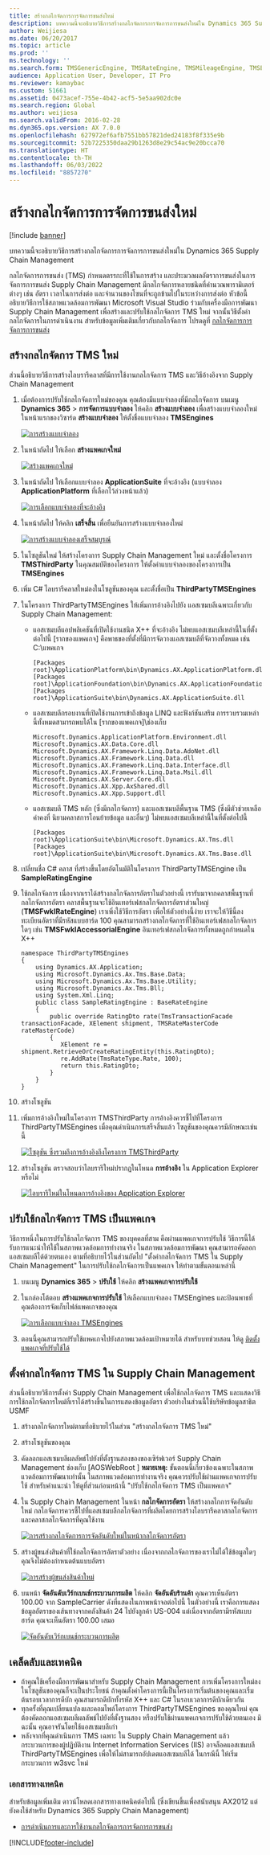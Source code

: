 ```yaml
---
title: สร้างกลไกจัดการการจัดการขนส่งใหม่
description: บทความนี้จะอธิบายวิธีการสร้างกลไกจัดการการจัดการการขนส่งใหม่ใน Dynamics 365 Supply Chain Management
author: Weijiesa
ms.date: 06/20/2017
ms.topic: article
ms.prod: ''
ms.technology: ''
ms.search.form: TMSGenericEngine, TMSRateEngine, TMSMileageEngine, TMSEngineParameters
audience: Application User, Developer, IT Pro
ms.reviewer: kamaybac
ms.custom: 51661
ms.assetid: 0473acef-755e-4b42-acf5-5e5aa902dc0e
ms.search.region: Global
ms.author: weijiesa
ms.search.validFrom: 2016-02-28
ms.dyn365.ops.version: AX 7.0.0
ms.openlocfilehash: 627972ef6afb7551bb57821ded24183f8f335e9b
ms.sourcegitcommit: 52b7225350daa29b1263d8e29c54ac9e20bcca70
ms.translationtype: HT
ms.contentlocale: th-TH
ms.lasthandoff: 06/03/2022
ms.locfileid: "8857270"
---
```

# <a name="create-a-new-transportation-management-engine"></a>สร้างกลไกจัดการการจัดการขนส่งใหม่

[!include [banner](../includes/banner.md)]

บทความนี้จะอธิบายวิธีการสร้างกลไกจัดการการจัดการการขนส่งใหม่ใน Dynamics 365 Supply Chain Management 

กลไกจัดการการขนส่ง (TMS) กำหนดตรรกะที่ใช้ในการสร้าง และประมวลผลอัตราการขนส่งในการจัดการการขนส่ง Supply Chain Management มีกลไกจัดการหลายชนิดที่คํานวณพารามิเตอร์ต่างๆ เช่น อัตรา เวลาในการส่งต่อ และจํานวนของโซนที่จะถูกข้ามไปในระหว่างการส่งต่อ หัวข้อนี้อธิบายวิธีการใช้สภาพแวดล้อมการพัฒนา Microsoft Visual Studio ร่วมกับเครื่องมือการพัฒนา Supply Chain Management เพื่อสร้างและปรับใช้กลไกจัดการ TMS ใหม่ จากนั้นวิธีตั้งค่ากลไกจัดการในการดําเนินงาน สำหรับข้อมูลเพิ่มเติมเกี่ยวกับกลไกจัดการ โปรดดูที่ [กลไกจัดการการจัดการการขนส่ง](transportation-management-engines.md)

## <a name="create-a-new-tms-engine"></a>สร้างกลไกจัดการ TMS ใหม่

ส่วนนี้อธิบายวิธีการสร้างไลบรารีคลาสที่มีการใช้งานกลไกจัดการ TMS และวิธีอ้างอิงจาก Supply Chain Management

1. เมื่อต้องการปรับใช้กลไกจัดการใหม่ของคุณ คุณต้องมีแบบจำลองที่มีกลไกจัดการ บนเมนู **Dynamics 365** &gt; **การจัดการแบบจำลอง** ให้คลิก **สร้างแบบจำลอง** เพื่อสร้างแบบจำลองใหม่ ในหน้าแรกของวิซาร์ด **สร้างแบบจำลอง** ให้ตั้งชื่อแบบจำลอง **TMSEngines** 

   [![การสร้างแบบจำลอง](./media/012.png)](./media/012.png)

2. ในหน้าถัดไป ให้เลือก **สร้างแพคเกจใหม่** 

   [![สร้างแพคเกจใหม่](./media/021.png)](./media/021.png)

3. ในหน้าถัดไป ให้เลือกแบบจำลอง **ApplicationSuite** ที่จะอ้างอิง (แบบจำลอง **ApplicationPlatform** ที่เลือกไว้ล่วงหน้าแล้ว) 

   [![การเลือกแบบจำลองที่จะอ้างอิง](./media/032.png)](./media/032.png)

4. ในหน้าถัดไป ให้คลิก **เสร็จสิ้น** เพื่อยืนยันการสร้างแบบจำลองใหม่ 

   [![การสร้างแบบจำลองเสร็จสมบูรณ์](./media/042.png)](./media/042.png)

5. ในโซลูชันใหม่ ให้สร้างโครงการ Supply Chain Management ใหม่ และตั้งชื่อโครงการ **TMSThirdParty** ในคุณสมบัติของโครงการ ให้ตั้งค่าแบบจำลองของโครงการเป็น **TMSEngines**
6. เพิ่ม C\# ไลบรารีคลาสใหม่ลงในโซลูชันของคุณ และตั้งชื่อเป็น **ThirdPartyTMSEngines**
7. ในโครงการ ThirdPartyTMSEngines ให้เพิ่มการอ้างอิงไปยัง แอสเซมบลีเฉพาะเกี่ยวกับ Supply Chain Management:
   -   แอสเซมบลีแอปพลิเคชันที่เปิดใช้งานชนิด X++ ที่จะอ้างอิง ไม่พบแอสเซมบลีเหล่านี้ในที่ตั้งต่อไปนี้ \[รากของแพคเกจ\] คือพาธของที่ตั้งที่มีการจัดวางแอสเซมบลีที่จัดวางทั้งหมด เช่น C:\\แพคเกจ

        ```xpp
        [Packages root]\ApplicationPlatform\bin\Dynamics.AX.ApplicationPlatform.dll
        [Packages root]\ApplicationFoundation\bin\Dynamics.AX.ApplicationFoundation.dll
        [Packages root]\ApplicationSuite\bin\Dynamics.AX.ApplicationSuite.dll
        ```
        
   -   แอสเซมบลีกรอบงานที่เปิดใช้งานการเข้าถึงข้อมูล LINQ และฟังก์ชันเสริม การรวบรวมเหล่านี้ทั้งหมดสามารถพบได้ใน \[รากของแพคเกจ\]\\ช่องเก็บ

        ```xpp 
        Microsoft.Dynamics.ApplicationPlatform.Environment.dll
        Microsoft.Dynamics.AX.Data.Core.dll
        Microsoft.Dynamics.AX.Framework.Linq.Data.AdoNet.dll
        Microsoft.Dynamics.AX.Framework.Linq.Data.dll
        Microsoft.Dynamics.AX.Framework.Linq.Data.Interface.dll
        Microsoft.Dynamics.AX.Framework.Linq.Data.Msil.dll
        Microsoft.Dynamics.AX.Server.Core.dll
        Microsoft.Dynamics.AX.Xpp.AxShared.dll
        Microsoft.Dynamics.AX.Xpp.Support.dll
        ```

   -   แอสเซมบลี TMS หลัก (ซึ่งมีกลไกจัดการ) และแอสเซมบลีพื้นฐาน TMS (ซึ่งมีตัวช่วยเหลือ ค่าคงที่ นิยามคลาสการโอนย้ายข้อมูล และอื่นๆ) ไม่พบแอสเซมบลีเหล่านี้ในที่ตั้งต่อไปนี้

        ```xpp
        [Packages root]\ApplicationSuite\bin\Microsoft.Dynamics.AX.Tms.dll
        [Packages root]\ApplicationSuite\bin\Microsoft.Dynamics.AX.Tms.Base.dll
        ```
8. เปลี่ยนชื่อ C\# คลาส ที่สร้างขึ้นโดยอัตโนมัติในโครงการ ThirdPartyTMSEngine เป็น **SampleRatingEngine**
9. ใช้กลไกจัดการ เนื่องจากเราได้สร้างกลไกจัดการอัตราในตัวอย่างนี้ เรารับมาจากคลาสพื้นฐานที่กลไกจัดการอัตรา คลาสพื้นฐานจะใช้อินเทอร์เฟสกลไกจัดการอัตราส่วนใหญ่ (**TMSFwkIRateEngine**) เราเพิ่งใช้วิธีการอัตรา เพื่อให้ตัวอย่างนี้ง่าย เราจะให้วิธีนี้ลงทะเบียนอัตราที่มีรหัสแบบฮาร์ด 100 คุณสามารถสร้างกลไกจัดการที่ใช้อินเทอร์เฟสกลไกจัดการใดๆ เช่น **TMSFwkIAccessorialEngine** อินเทอร์เฟสกลไกจัดการทั้งหมดถูกกําหนดใน X++

    ```xpp
    namespace ThirdPartyTMSEngines
    {
        using Dynamics.AX.Application;
        using Microsoft.Dynamics.Ax.Tms.Base.Data;
        using Microsoft.Dynamics.Ax.Tms.Base.Utility;
        using Microsoft.Dynamics.Ax.Tms.Bll;
        using System.Xml.Linq;
        public class SampleRatingEngine : BaseRateEngine
        {
            public override RatingDto rate(TmsTransactionFacade transactionFacade, XElement shipment, TMSRateMasterCode rateMasterCode)
            {
               XElement re = shipment.RetrieveOrCreateRatingEntity(this.RatingDto);
               re.AddRate(TmsRateType.Rate, 100);
               return this.RatingDto;
            }
        }
    }
    ```

10. สร้างโซลูชัน
11. เพิ่มการอ้างอิงใหม่ในโครงการ TMSThirdParty การอ้างอิงควรชี้ไปที่โครงการ ThirdPartyTMSEngines เมื่อคุณดำเนินการเสร็จสิ้นแล้ว โซลูชันของคุณควรมีลักษณะเช่นนี้ 

    [![โซลูชัน ซึ่งรวมถึงการอ้างอิงถึงโครงการ TMSThirdParty](./media/052.png)](./media/052.png)

12. สร้างโซลูชัน ตรวจสอบว่าไลบรารีใหม่ปรากฏในโหนด **การอ้างอิง** ใน Application Explorer หรือไม่ 

    [![ไลบรารีใหม่ในโหนดการอ้างอิงของ Application Explorer](./media/061.png)](./media/061.png)

## <a name="deploy-the-tms-engine-as-a-package"></a>ปรับใช้กลไกจัดการ TMS เป็นแพคเกจ

วิธีการหนึ่งในการปรับใช้กลไกจัดการ TMS ของบุคคลที่สาม คือผ่านแพคเกจการปรับใช้ วิธีการนี้ได้รับการแนะนำให้ใช้ในสภาพแวดล้อมการทำงานจริง ในสภาพแวดล้อมการพัฒนา คุณสามารถคัดลอกแอสเซมบลีได้ด้วยตนเอง ตามที่อธิบายไว้ในส่วนถัดไป "ตั้งค่ากลไกจัดการ TMS ใน Supply Chain Management" ในการปรับใช้กลไกจัดการเป็นแพคเกจ ให้ทำตามขั้นตอนเหล่านี้

1. บนเมนู **Dynamics 365** &gt; **ปรับใช้** ให้คลิก <strong>สร้างแพคเกจการปรับใช้</strong>
2. ในกล่องโต้ตอบ **สร้างแพคเกจการปรับใช้** ให้เลือกแบบจำลอง TMSEngines และป้อนพาธที่คุณต้องการจัดเก็บไฟล์แพคเกจของคุณ 

   [![การเลือกแบบจำลอง TMSEngines](./media/071.png)](./media/071.png)

3. ตอนนี้คุณสามารถปรับใช้แพคเกจไปยังสภาพแวดล้อมเป้าหมายได้ สำหรับบทช่วยสอน ให้ดู [ติดตั้งแพคเกจที่ปรับใช้ได้](../../fin-ops-core/dev-itpro/deployment/install-deployable-package.md)

## <a name="set-up-the-tms-engine-in-supply-chain-management"></a>ตั้งค่ากลไกจัดการ TMS ใน Supply Chain Management

ส่วนนี้อธิบายวิธีการตั้งค่า Supply Chain Management เพื่อใช้กลไกจัดการ TMS และแสดงวิธีการใช้กลไกจัดการใหม่ที่เราได้สร้างขึ้นในการแสดงข้อมูลอัตรา ตัวอย่างในส่วนนี้ใช้บริษัทข้อมูลสาธิต USMF

1. สร้างกลไกจัดการใหม่ตามที่อธิบายไว้ในส่วน "สร้างกลไกจัดการ TMS ใหม่"
2. สร้างโซลูชันของคุณ
3. คัดลอกแอสเซมบลีผลลัพธ์ไปยังที่ตั้งฐานสองของของเซิร์ฟเวอร์ Supply Chain Management ช่องเก็บ \[AOSWebRoot \] **หมายเหตุ:** ขั้นตอนนี้เกี่ยวข้องเฉพาะในสภาพแวดล้อมการพัฒนาเท่านั้น ในสภาพแวดล้อมการทำงานจริง คุณควรปรับใช้ผ่านแพคเกจการปรับใช้ สำหรับคำแนะนำ ให้ดูที่ส่วนก่อนหน้านี้ "ปรับใช้กลไกจัดการ TMS เป็นแพคเกจ"
4. ใน Supply Chain Management ในหน้า **กลไกจัดการอัตรา** ให้สร้างกลไกการจัดอันดับใหม่ กลไกจัดการควรชี้ไปที่แอสเซมบลีกลไกจัดการที่ผลิตโดยการสร้างไลบรารีคลาสกลไกจัดการและคลาสกลไกจัดการที่คุณใช้งาน 

   [![การสร้างกลไกจัดการการจัดอันดับใหม่ในหน้ากลไกจัดการอัตรา](./media/081.png)](./media/081.png)

5. สร้างผู้ขนส่งสินค้าที่ใช้กลไกจัดการอัตราตัวอย่าง เนื่องจากกลไกจัดการของเราไม่ได้ใช้ข้อมูลใดๆ คุณจึงไม่ต้องกําหนดต้นแบบอัตรา 

   [![การสร้างผู้ขนส่งสินค้าใหม่](./media/092.png)](./media/092.png)

6. บนหน้า **จัดอันดับเวิร์กเบนช์กระบวนการผลิต** ให้คลิก **จัดอันดับร้านค้า** คุณควรเห็นอัตรา 100.00 จาก SampleCarrier ดังที่แสดงในภาพหน้าจอต่อไปนี้ ในตัวอย่างนี้ เราคือการแสดงข้อมูลอัตราของเส้นทางจากคลังสินค้า 24 ไปยังลูกค้า US-004 แต่เนื่องจากอัตรามีรหัสแบบฮาร์ด คุณจะเห็นอัตรา 100.00 เสมอ

   [![จัดอันดับเวิร์กเบนช์กระบวนการผลิต](./media/101.png)](./media/101.png)

## <a name="tips-and-tricks"></a>เคล็ดลับและเทคนิค

- ถ้าคุณใช้เครื่องมือการพัฒนาสำหรับ Supply Chain Management การเพิ่มโครงการใหม่ลงในโซลูชันของคุณก็จะเป็นประโยชน์ ถ้าคุณตั้งค่าโครงการนี้เป็นโครงการเริ่มต้นของคุณและเริ่มต้นรอบเวลาการดีบัก คุณสามารถดีบักทั้งรหัส X++ และ C\# ในรอบเวลาการดีบักเดียวกัน
- ทุกครั้งที่คุณเปลี่ยนแปลงและคอมไพล์โครงการ ThirdPartyTMSEngines ของคุณใหม่ คุณต้องคัดลอกแอสเซมบลีผลลัพธ์ไปยังที่ตั้งฐานสอง หรือปรับใช้ผ่านแพคเกจการปรับใช้ด้วยตนเอง มิฉะนั้น คุณอาจรันโดยใช้แอสเซมบลีเก่า
- หลังจากที่คุณดําเนินการ TMS เฉพาะ ใน Supply Chain Management แล้ว กระบวนการของผู้ปฏิบัติงาน Internet Information Services (IIS) อาจล็อคแอสเซมบลี ThirdPartyTMSEngines เพื่อให้ไม่สามารถอัปเดตแอสเซมบลีได้ ในกรณีนี้ ให้เริ่มกระบวนการ w3svc ใหม่

### <a name="whitepaper"></a>เอกสารทางเทคนิค

สำหรับข้อมูลเพิ่มเติม ดาวน์โหลดเอกสารทางเทคนิคต่อไปนี้ (ซึ่งเขียนขึ้นเพื่อสนับสนุน AX2012 แต่ยังคงใช้สำหรับ Dynamics 365 Supply Chain Management)

- [การดําเนินการและการใช้งานกลไกจัดการการจัดการการขนส่ง](https://download.microsoft.com/download/b/5/f/b5ff8fef-3918-4c1d-92d5-b67eb0971684/ImplementingAndDeployingTransportationManagementEnginesInAX.pdf)


[!INCLUDE[footer-include](../../includes/footer-banner.md)]